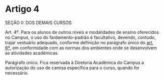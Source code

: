 # Artigo 4

SEÇÃO II: DOS DEMAIS CURSOS

Art. 4º. Para os alunos de outros níveis e modalidades de ensino oferecidos no Campus, o uso do fardamento-padrão é facultativo,
devendo, contudo, trajar vestuário adequado, conforme definição no parágrafo único do [art. 6º](art-6.md), em conformidade com as normas
dos ambientes onde se desenvolvem as atividades acadêmicas.


Parágrafo único. Fica reservada à Diretoria Acadêmica do Campus a autorização do uso de camisa específica para o curso, quando
for necessário.
